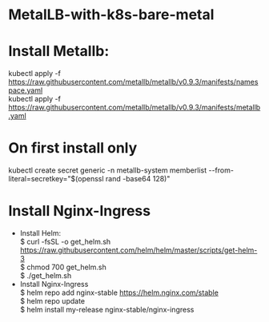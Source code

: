 # MetalLB-with-k8s-bare-metal
# Install Metallb:  
kubectl apply -f https://raw.githubusercontent.com/metallb/metallb/v0.9.3/manifests/namespace.yaml  
kubectl apply -f https://raw.githubusercontent.com/metallb/metallb/v0.9.3/manifests/metallb.yaml  
# On first install only  
kubectl create secret generic -n metallb-system memberlist --from-literal=secretkey="$(openssl rand -base64 128)"  
# Install Nginx-Ingress  
- Install Helm:  
$ curl -fsSL -o get_helm.sh https://raw.githubusercontent.com/helm/helm/master/scripts/get-helm-3  
$ chmod 700 get_helm.sh  
$ ./get_helm.sh  
- Install Nginx-Ingress  
$ helm repo add nginx-stable https://helm.nginx.com/stable  
$ helm repo update  
$ helm install my-release nginx-stable/nginx-ingress  
